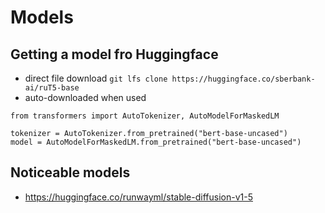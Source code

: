 # Models

## Getting a model fro Huggingface
* direct file download 
```git lfs clone https://huggingface.co/sberbank-ai/ruT5-base```
* auto-downloaded when used
```
from transformers import AutoTokenizer, AutoModelForMaskedLM
  
tokenizer = AutoTokenizer.from_pretrained("bert-base-uncased")
model = AutoModelForMaskedLM.from_pretrained("bert-base-uncased")
```

## Noticeable models
* https://huggingface.co/runwayml/stable-diffusion-v1-5